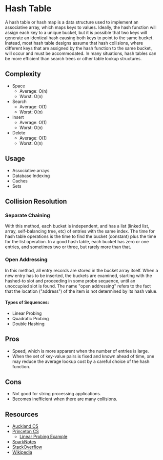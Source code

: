 Hash Table
==========

A hash table or hash map is a data structure used to implement an associative
array, which maps keys to values. Ideally, the hash function will assign each
key to a unique bucket, but it is possible that two keys will generate an
identical hash causing both keys to point to the same bucket. Instead, most hash
table designs assume that hash collisions, where different keys that are assigned
by the hash function to the same bucket, will occur and must be accommodated.
In many situations, hash tables can be more efficient than search trees or
other table lookup structures.

## Complexity
- Space
  - Average: O(n)
  - Worst: O(n)
- Search
  - Average: O(1)
  - Worst: O(n)
- Insert
  - Average: O(1)
  - Worst: O(n)
- Delete
  - Average: O(1)
  - Worst: O(n)

## Usage
- Associative arrays
- Database Indexing
- Caches
- Sets

## Collision Resolution

### Separate Chaining
With this method, each bucket is independent, and has a list (linked list, array,
self-balancing tree, etc) of entries with the same index. The time for hash
table operations is the time to find the bucket (constant) plus the time for the
list operation. In a good hash table, each bucket has zero or one entries, and
sometimes two or three, but rarely more than that.

### Open Addressing
In this method, all entry records are stored in the bucket array itself. When a
new entry has to be inserted, the buckets are examined, starting with the
hashed-to slot and proceeding in some probe sequence, until an unoccupied slot
is found. The name "open addressing" refers to the fact that the location ("address")
of the item is not determined by its hash value.

#### Types of Sequences:
- Linear Probing
- Quadratic Probing
- Double Hashing

## Pros
- Speed, which is more apparent when the number of entries is large.
- When the set of key-value pairs is fixed and known ahead of time, one may
reduce the average lookup cost by a careful choice of the hash function.

## Cons
- Not good for string processing applications.
- Becomes inefficient when there are many collisions.

## Resources
- [Auckland CS](https://www.cs.auckland.ac.nz/software/AlgAnim/hash_tables.html)
- [Princeton CS](http://algs4.cs.princeton.edu/34hash)
  - [Linear Probing Example](http://algs4.cs.princeton.edu/34hash/LinearProbingHashST.java.html)
- [SparkNotes](http://www.sparknotes.com/cs/searching/hashtables/section1.rhtml)
- [StackOverflow](http://stackoverflow.com/questions/730620/how-does-a-hash-table-work)
- [Wikipedia](https://en.wikipedia.org/wiki/Hash_table)
